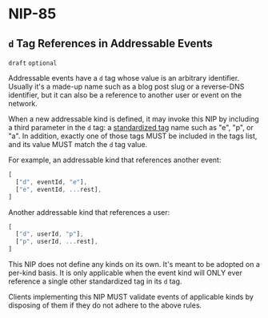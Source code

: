 NIP-85
======

`d` Tag References in Addressable Events
----------------------------------------

`draft` `optional`

Addressable events have a `d` tag whose value is an arbitrary identifier. Usually it's a made-up name such as a blog post slug or a reverse-DNS identifier, but it can also be a reference to another user or event on the network.

When a new addressable kind is defined, it may invoke this NIP by including a third parameter in the `d` tag: a [standardized tag](./README.md#standardized-tags) name such as "e", "p", or "a". In addition, exactly one of those tags MUST be included in the tags list, and its value MUST match the `d` tag value.

For example, an addressable kind that references another event:

```js
[
  ["d", eventId, "e"],
  ["e", eventId, ...rest],
]
```

Another addressable kind that references a user:

```js
[
  ["d", userId, "p"],
  ["p", userId, ...rest],
]
```

This NIP does not define any kinds on its own. It's meant to be adopted on a per-kind basis. It is only applicable when the event kind will ONLY ever reference a single other standardized tag in its `d` tag.

Clients implementing this NIP MUST validate events of applicable kinds by disposing of them if they do not adhere to the above rules.